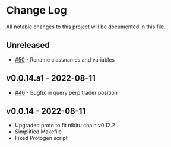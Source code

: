 
# Change Log

All notable changes to this project will be documented in this file.

## Unreleased

* [#50](https://github.com/NibiruChain/nibiru-py/pull/50) - Rename classnames and variables

## v0.0.14.a1 - 2022-08-11

* [#46](https://github.com/NibiruChain/nibiru-py/pull/46) - Bugfix in query perp trader position

## v0.0.14 - 2022-08-11

* Upgraded proto to fit nibiru chain v0.12.2
* Simplified Makefile
* Fixed Protogen script
